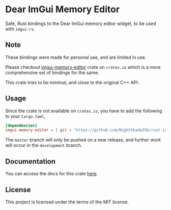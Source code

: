 # Dear ImGui Memory Editor

Safe, Rust bindings to the Dear ImGui memory editor widget, to be used with `imgui-rs`.

## Note

These bindings were made for personal use, and are limited in use.

Please checkout [imgui-memory-editor](https://crates.io/crates/imgui-memory-editor) crate on `crates.io` which is a more
comprehensive set of bindings for the same.

This crate tries to be minimal, and close to the original C++ API.

## Usage

Since the crate is not available on `crates.io`, you have to add the following to your `Cargo.toml`,

```toml
[dependencies]
imgui-memory-editor = { git = "https://github.com/NightShade256/rust-imgui-memory-editor" }
```

The `master` branch will only be pushed on a new release, and further work will
occur in the `development` branch.

## Documentation

You can access the docs for this crate [here](https://nightshade256.github.io/rust-imgui-memory-editor/imgui_memory_editor/index.html).

## License

This project is licensed under the terms of the MIT license.
